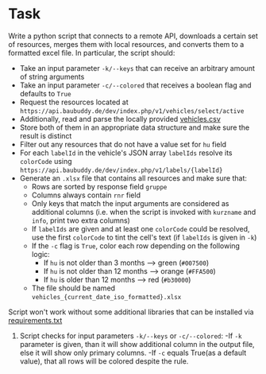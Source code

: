 # Task

Write a python script that connects to a remote API, downloads a certain set of resources, merges them with local resources, and converts them to a formatted excel file.
In particular, the script should:

- Take an input parameter `-k/--keys` that can receive an arbitrary amount of string arguments
- Take an input parameter `-c/--colored` that receives a boolean flag and defaults to `True`
- Request the resources located at `https://api.baubuddy.de/dev/index.php/v1/vehicles/select/active`
- Additionally, read and parse the locally provided [vehicles.csv](vehicles.csv)
- Store both of them in an appropriate data structure and make sure the result is distinct
- Filter out any resources that do not have a value set for `hu` field
- For each `labelId` in the vehicle's JSON array `labelIds` resolve its `colorCode` using `https://api.baubuddy.de/dev/index.php/v1/labels/{labelId}`
- Generate an `.xlsx` file that contains all resources and make sure that:
   - Rows are sorted by response field `gruppe`
   - Columns always contain `rnr` field
   - Only keys that match the input arguments are considered as additional columns (i.e. when the script is invoked with `kurzname` and `info`, print two extra columns)
   - If `labelIds` are given and at least one `colorCode` could be resolved, use the first `colorCode` to tint the cell's text (if `labelIds` is given in `-k`)
   - If the `-c` flag is `True`, color each row depending on the following logic:
     - If `hu` is not older than 3 months --> green (`#007500`)
     - If `hu` is not older than 12 months --> orange (`#FFA500`)
     - If `hu` is older than 12 months --> red (`#b30000`)
   - The file should be named `vehicles_{current_date_iso_formatted}.xlsx`

Script won't work without some additional libraries that can be installed via [requirements.txt](requirements.txt)

1. Script checks for input parameters `-k/--keys` or `-c/--colored`:
-If `-k` parameter is given, than it will show additional column in the output file, else it will show only primary columns. 
-If `-c` equals True(as a default value), that all rows will be colored despite the rule.
